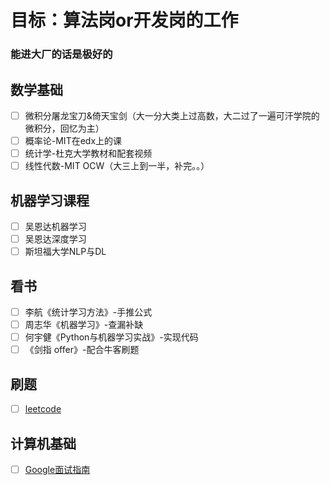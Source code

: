 # 目标：算法岗or开发岗的工作
### 能进大厂的话是极好的

## 数学基础
- [ ] 微积分屠龙宝刀&倚天宝剑（大一分大类上过高数，大二过了一遍可汗学院的微积分，回忆为主）
- [ ] 概率论-MIT在edx上的课
- [ ] 统计学-杜克大学教材和配套视频
- [ ] 线性代数-MIT OCW（大三上到一半，补完。。）

## 机器学习课程
- [ ] 吴恩达机器学习
- [ ] 吴恩达深度学习
- [ ] 斯坦福大学NLP与DL

## 看书
- [ ] 李航《统计学习方法》-手推公式
- [ ] 周志华《机器学习》-查漏补缺
- [ ] 何宇健《Python与机器学习实战》-实现代码
- [ ] 《剑指 offer》-配合牛客刷题

## 刷题
- [ ] [leetcode](https://leetcode.com/)

## 计算机基础
- [ ] [Google面试指南](https://github.com/merelydust/coding-interview-university/blob/master/translations/README-cn.md)
